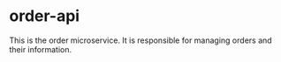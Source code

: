 # order-api
This is the order microservice. It is responsible for managing orders and their information.
